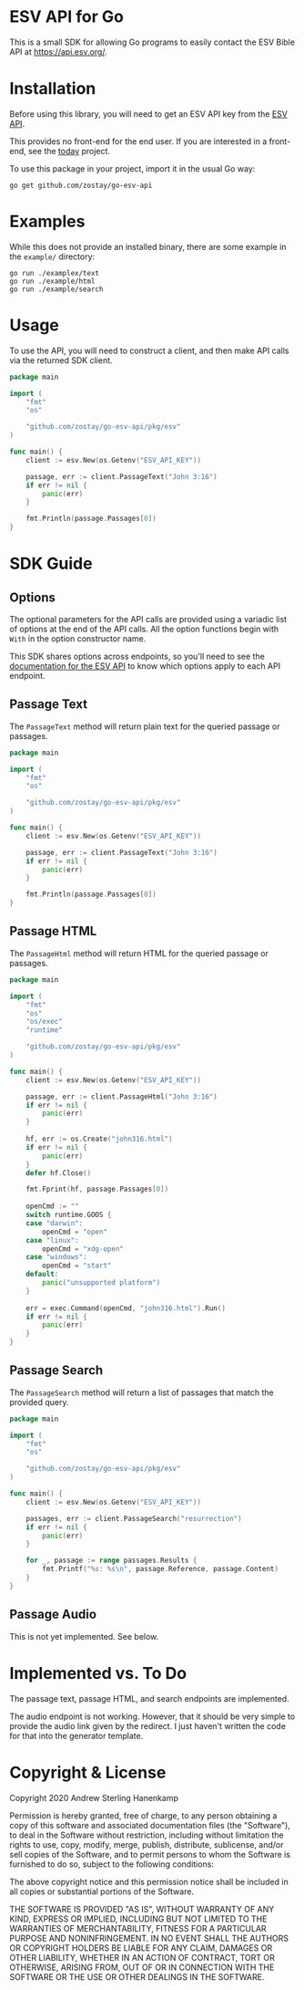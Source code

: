 # ESV API for Go

This is a small SDK for allowing Go programs to easily contact the ESV Bible API
at <https://api.esv.org/>.

# Installation

Before using this library, you will need to get an ESV API key from the [ESV 
API](https://api.esv.org/).

This provides no front-end for the end user. If you are interested in a 
front-end, see the [today](https://github.com/zostay/today) project.

To use this package in your project, import it in the usual Go way:

```shell
go get github.com/zostay/go-esv-api
```

# Examples

While this does not provide an installed binary, there are some example in the `example/` directory:

```shell
go run ./examplex/text
go run ./example/html
go run ./example/search
```

# Usage

To use the API, you will need to construct a client, and then make API calls 
via the returned SDK client.

```go
package main

import (
    "fmt"
    "os"

    "github.com/zostay/go-esv-api/pkg/esv"
)

func main() {
    client := esv.New(os.Getenv("ESV_API_KEY"))

    passage, err := client.PassageText("John 3:16")
    if err != nil {
        panic(err)
    }

    fmt.Println(passage.Passages[0])
}
```

# SDK Guide

## Options

The optional parameters for the API calls are provided using a variadic list 
of options at the end of the API calls. All the option functions begin with 
`With` in the option constructor name.

This SDK shares options across endpoints, so you'll need to see the 
[documentation for the ESV API](https://api.esv.org/) to know which options 
apply to each API endpoint.

## Passage Text

The `PassageText` method will return plain text for the queried passage or 
passages.

```go
package main

import (
	"fmt"
	"os"

	"github.com/zostay/go-esv-api/pkg/esv"
)

func main() {
	client := esv.New(os.Getenv("ESV_API_KEY"))

	passage, err := client.PassageText("John 3:16")
	if err != nil {
		panic(err)
	}

	fmt.Println(passage.Passages[0])
}
```

## Passage HTML

The `PassageHtml` method will return HTML for the queried passage or passages.

```go
package main

import (
	"fmt"
	"os"
	"os/exec"
	"runtime"

	"github.com/zostay/go-esv-api/pkg/esv"
)

func main() {
	client := esv.New(os.Getenv("ESV_API_KEY"))

	passage, err := client.PassageHtml("John 3:16")
	if err != nil {
		panic(err)
	}
	
    hf, err := os.Create("john316.html")
    if err != nil {
        panic(err)
    }
    defer hf.Close()

	fmt.Fprint(hf, passage.Passages[0])
	
	openCmd := ""
	switch runtime.GOOS {
    case "darwin":
        openCmd = "open"
    case "linux":
        openCmd = "xdg-open"
	case "windows":
        openCmd = "start"
    default:
        panic("unsupported platform")
    }
	
	err = exec.Command(openCmd, "john316.html").Run()
	if err != nil {
        panic(err)
    }
}
```

## Passage Search

The `PassageSearch` method will return a list of passages that match the
provided query.

```go
package main

import (
    "fmt"
    "os"

    "github.com/zostay/go-esv-api/pkg/esv"
)

func main() {
    client := esv.New(os.Getenv("ESV_API_KEY"))

    passages, err := client.PassageSearch("resurrection")
    if err != nil {
        panic(err)
    }

    for _, passage := range passages.Results {
        fmt.Printf("%s: %s\n", passage.Reference, passage.Content)
    }
}
```

## Passage Audio

This is not yet implemented. See below.

# Implemented vs. To Do

The passage text, passage HTML, and search endpoints are implemented.

The audio endpoint is not working. However, that it should be very simple to
provide the audio link given by the redirect. I just haven't written the code
for that into the generator template.

# Copyright & License

Copyright 2020 Andrew Sterling Hanenkamp

Permission is hereby granted, free of charge, to any person obtaining a copy of
this software and associated documentation files (the "Software"), to deal in
the Software without restriction, including without limitation the rights to
use, copy, modify, merge, publish, distribute, sublicense, and/or sell copies of
the Software, and to permit persons to whom the Software is furnished to do so,
subject to the following conditions:

The above copyright notice and this permission notice shall be included in all
copies or substantial portions of the Software.

THE SOFTWARE IS PROVIDED "AS IS", WITHOUT WARRANTY OF ANY KIND, EXPRESS OR
IMPLIED, INCLUDING BUT NOT LIMITED TO THE WARRANTIES OF MERCHANTABILITY, FITNESS
FOR A PARTICULAR PURPOSE AND NONINFRINGEMENT. IN NO EVENT SHALL THE AUTHORS OR
COPYRIGHT HOLDERS BE LIABLE FOR ANY CLAIM, DAMAGES OR OTHER LIABILITY, WHETHER
IN AN ACTION OF CONTRACT, TORT OR OTHERWISE, ARISING FROM, OUT OF OR IN
CONNECTION WITH THE SOFTWARE OR THE USE OR OTHER DEALINGS IN THE SOFTWARE.

